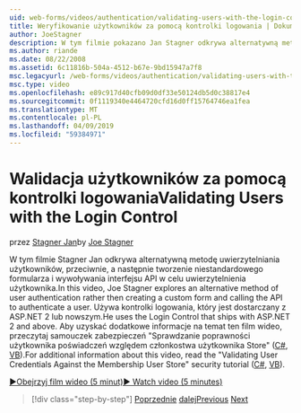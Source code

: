 ```yaml
---
uid: web-forms/videos/authentication/validating-users-with-the-login-control
title: Weryfikowanie użytkowników za pomocą kontrolki logowania | Dokumentacja firmy Microsoft
author: JoeStagner
description: W tym filmie pokazano Jan Stagner odkrywa alternatywną metodę uwierzytelniania użytkowników, przeciwnie, a następnie tworzenie niestandardowego formularza i wywoływanie interfejsu API do użycia uwierzytelniania...
ms.author: riande
ms.date: 08/22/2008
ms.assetid: 6c11816b-504a-4512-b67e-9bd15947a7f8
msc.legacyurl: /web-forms/videos/authentication/validating-users-with-the-login-control
msc.type: video
ms.openlocfilehash: e89c917d40cfb09d0df33e50124db5d0c38817e4
ms.sourcegitcommit: 0f1119340e4464720cfd16d0ff15764746ea1fea
ms.translationtype: MT
ms.contentlocale: pl-PL
ms.lasthandoff: 04/09/2019
ms.locfileid: "59384971"
---
```

# <a name="validating-users-with-the-login-control"></a><span data-ttu-id="6f37a-103">Walidacja użytkowników za pomocą kontrolki logowania</span><span class="sxs-lookup"><span data-stu-id="6f37a-103">Validating Users with the Login Control</span></span>

<span data-ttu-id="6f37a-104">przez [Stagner Jan](https://github.com/JoeStagner)</span><span class="sxs-lookup"><span data-stu-id="6f37a-104">by [Joe Stagner](https://github.com/JoeStagner)</span></span>

<span data-ttu-id="6f37a-105">W tym filmie Stagner Jan odkrywa alternatywną metodę uwierzytelniania użytkowników, przeciwnie, a następnie tworzenie niestandardowego formularza i wywoływania interfejsu API w celu uwierzytelnienia użytkownika.</span><span class="sxs-lookup"><span data-stu-id="6f37a-105">In this video, Joe Stagner explores an alternative method of user authentication rather then creating a custom form and calling the API to authenticate a user.</span></span> <span data-ttu-id="6f37a-106">Używa kontrolki logowania, który jest dostarczany z ASP.NET 2 lub nowszym.</span><span class="sxs-lookup"><span data-stu-id="6f37a-106">He uses the Login Control that ships with ASP.NET 2 and above.</span></span> <span data-ttu-id="6f37a-107">Aby uzyskać dodatkowe informacje na temat ten film wideo, przeczytaj samouczek zabezpieczeń "Sprawdzanie poprawności użytkownika poświadczeń względem członkostwa użytkownika Store" ([C#](../../overview/older-versions-security/membership/validating-user-credentials-against-the-membership-user-store-cs.md), [VB](../../overview/older-versions-security/membership/validating-user-credentials-against-the-membership-user-store-vb.md)).</span><span class="sxs-lookup"><span data-stu-id="6f37a-107">For additional information about this video, read the "Validating User Credentials Against the Membership User Store" security tutorial ([C#](../../overview/older-versions-security/membership/validating-user-credentials-against-the-membership-user-store-cs.md), [VB](../../overview/older-versions-security/membership/validating-user-credentials-against-the-membership-user-store-vb.md)).</span></span>

[<span data-ttu-id="6f37a-108">&#9654;Obejrzyj film wideo (5 minut)</span><span class="sxs-lookup"><span data-stu-id="6f37a-108">&#9654; Watch video (5 minutes)</span></span>](https://channel9.msdn.com/Blogs/ASP-NET-Site-Videos/validating-users-with-the-login-control)

> [!div class="step-by-step"]
> <span data-ttu-id="6f37a-109">[Poprzednie](validating-users-manually.md)
> [dalej](adding-users-to-your-membership-system.md)</span><span class="sxs-lookup"><span data-stu-id="6f37a-109">[Previous](validating-users-manually.md)
[Next](adding-users-to-your-membership-system.md)</span></span>
